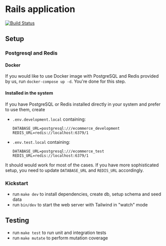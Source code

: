 # Rails application

[![Build Status](https://github.com/RailsEventStore/cqrs-es-sample-with-res/workflows/rails_application/badge.svg)](https://github.com/RailsEventStore/cqrs-es-sample-with-res/actions/workflows/rails_application.yml)

## Setup

### Postgresql and Redis

#### Docker

If you would like to use Docker image with PostgreSQL and Redis provided by us,
run `docker-compose up -d`. You're done for this step.

#### Installed in the system

If you have PostgreSQL or Redis installed directly in your system and prefer
to use them, create

- `.env.development.local`
  containing:

  ```
  DATABASE_URL=postgresql:///ecommerce_development
  REDIS_URL=redis://localhost:6379/1
  ```

* `.env.test.local` containing:

  ```
  DATABASE_URL=postgresql:///ecommerce_test
  REDIS_URL=redis://localhost:6379/1
  ```

It should would work for most of the cases. If you have more sophisticated setup,
you need to update `DATABASE_URL` and `REDIS_URL` accordingly.

### Kickstart

- run `make dev` to install dependencies, create db, setup schema and seed data
- run `bin/dev` to start the web server with Tailwind in "watch" mode

## Testing

- run `make test` to run unit and integration tests
- run `make mutate` to perform mutation coverage
